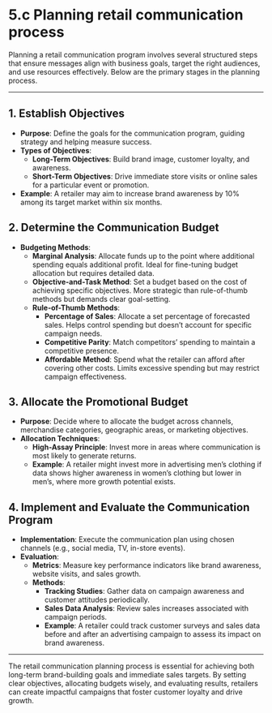 # 5.c Planning retail communication process

Planning a retail communication program involves several structured steps that ensure messages align with business goals, target the right audiences, and use resources effectively. Below are the primary stages in the planning process.

---

## 1. **Establish Objectives**
   - **Purpose**: Define the goals for the communication program, guiding strategy and helping measure success.
   - **Types of Objectives**:
     - **Long-Term Objectives**: Build brand image, customer loyalty, and awareness.
     - **Short-Term Objectives**: Drive immediate store visits or online sales for a particular event or promotion.
   - **Example**: A retailer may aim to increase brand awareness by 10% among its target market within six months.

## 2. **Determine the Communication Budget**
   - **Budgeting Methods**:
     - **Marginal Analysis**: Allocate funds up to the point where additional spending equals additional profit. Ideal for fine-tuning budget allocation but requires detailed data.
     - **Objective-and-Task Method**: Set a budget based on the cost of achieving specific objectives. More strategic than rule-of-thumb methods but demands clear goal-setting.
     - **Rule-of-Thumb Methods**:
       - **Percentage of Sales**: Allocate a set percentage of forecasted sales. Helps control spending but doesn’t account for specific campaign needs.
       - **Competitive Parity**: Match competitors’ spending to maintain a competitive presence.
       - **Affordable Method**: Spend what the retailer can afford after covering other costs. Limits excessive spending but may restrict campaign effectiveness.

## 3. **Allocate the Promotional Budget**
   - **Purpose**: Decide where to allocate the budget across channels, merchandise categories, geographic areas, or marketing objectives.
   - **Allocation Techniques**:
     - **High-Assay Principle**: Invest more in areas where communication is most likely to generate returns.
     - **Example**: A retailer might invest more in advertising men’s clothing if data shows higher awareness in women’s clothing but lower in men’s, where more growth potential exists.

## 4. **Implement and Evaluate the Communication Program**
   - **Implementation**: Execute the communication plan using chosen channels (e.g., social media, TV, in-store events).
   - **Evaluation**:
     - **Metrics**: Measure key performance indicators like brand awareness, website visits, and sales growth.
     - **Methods**:
       - **Tracking Studies**: Gather data on campaign awareness and customer attitudes periodically.
       - **Sales Data Analysis**: Review sales increases associated with campaign periods.
       - **Example**: A retailer could track customer surveys and sales data before and after an advertising campaign to assess its impact on brand awareness.

---

The retail communication planning process is essential for achieving both long-term brand-building goals and immediate sales targets. By setting clear objectives, allocating budgets wisely, and evaluating results, retailers can create impactful campaigns that foster customer loyalty and drive growth.


